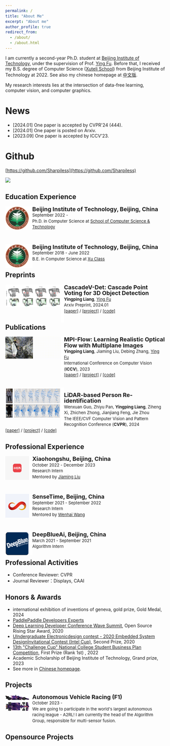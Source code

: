 ```yaml
---
permalink: /
title: "About Me"
excerpt: "About me"
author_profile: true
redirect_from: 
  - /about/
  - /about.html
---
```


I am currently a second-year Ph.D. student at [Beijing Institute of Technology](https://english.bit.edu.cn/), under the supervision of Prof. [Ying Fu](https://ying-fu.github.io/). Before that, I received my B.S. degree of Computer Science ([Xuteli School](https://xuteli.bit.edu.cn/)) from Beijing Institute of Technology at 2022. See also my chinese homepage at [中文版](https://sharpiless.github.io/ch/).

My research interests lies at the intersection of data-free learning, computer vision, and computer graphics.

News
======
- [2024.01] One paper is accepted by CVPR'24 (444).
- [2024.01] One paper is posted on Arxiv.
- [2023.09] One paper is accepted by ICCV'23.

Github
======

[https://github.com/Sharpiless](https://github.com/Sharpiless)

<b>
    <image src="https://github-readme-stats.vercel.app/api?username=sharpiless&show_icons=true&theme=tokyonight" width=400>
    </image>
</b>

Education Experience
------
<div>
<img style="float: left; width: 75px" src="../BIT.jpeg">
<img style="float: left" src="../border_row1.png" width="10px">
<p style="line-height:125%">
  <font size="4"><b>Beijing Institute of Technology, Beijing, China</b><br></font> 
  <font size="2">September 2022 -  <br></font> 
  <font size="2">Ph.D. in Computer Science at <a href="https://cs.bit.edu.cn/">School of Computer Science & Technology</a><br></font>
</p>  
</div>

<br>

<div>
<img style="float: left; width: 75px" src="../BIT.jpeg">
<img style="float: left" src="../border_row1.png" width="10px">
<p style="line-height:125%">
  <font size="4"><b>Beijing Institute of Technology, Beijing, China</b><br></font> 
  <font size="2">September 2018 - June 2022<br></font> 
  <font size="2">B.E. in Computer Science at <a href="https://xuteli.bit.edu.cn/">Xu Class</a><br></font>
</p>  
</div>

Preprints
------

<div>
  <img style="float: left" src="images/cascadev-det.png" width="175px">
</div>
<div>
  <img style="float: left" src="images/border_row2.png" width="10px">
</div>
<div>
  <p style="line-height:125%">
    <font size="4">
      <b>CascadeV-Det: Cascade Point Voting for 3D Object Detection</b>
      <br>
    </font> 
    <font size="2">
      <b>Yingping Liang</b>, 
      <a href="https://ying-fu.github.io/">Ying Fu</a>
      <br>
    </font> 
    <font size="2">
      Arxiv Preprint, 2024.01
      <br>
    </font> 
    <font size="2">
      <a href="https://arxiv.org/abs/2401.07477">[paper]</a> / 
      <a href="https://github.com/Sharpiless/CascadeV-Det">[project]</a> /
      <a href="https://github.com/Sharpiless/CascadeV-Det">[code]</a>
    </font>
  </p>
</div>

Publications
------

<div>
  <img style="float: left" src="images/ICCV-MPI-Flow.gif" width="175px">
</div>
<div>
  <img style="float: left" src="images/border_row2.png" width="10px">
</div>
<div>
  <p style="line-height:125%">
    <font size="4">
      <b>MPI-Flow: Learning Realistic Optical Flow with Multiplane Images</b>
      <br>
    </font> 
    <font size="2">
      <b>Yingping Liang</b>, 
      Jiaming Liu,
      Debing Zhang, 
      <a href="https://ying-fu.github.io/">Ying Fu</a> 
      <br>
    </font> 
    <font size="2">
      International Conference on Computer Vision (<b>ICCV</b>), 2023 
      <br>
    </font> 
    <font size="2">
      <a href="https://arxiv.org/abs/2309.06714">[paper]</a> / 
      <a href="https://sites.google.com/view/mpi-flow">[project]</a> /
      <a href="https://github.com/Sharpiless/MPI-Flow">[code]</a>
    </font>
  </p>
</div>

<br>

<div>
  <img style="float: left" src="images/ReID3D.png" width="175px">
</div>
<div>
  <img style="float: left" src="images/border_row2.png" width="10px">
</div>
<div>
  <p style="line-height:125%">
    <font size="4">
      <b>LiDAR-based Person Re-identification</b>
      <br>
    </font> 
    <font size="2">
      Wenxuan Guo,
      Zhiyu Pan, 
      <b>Yingping Liang</b>, 
      Ziheng Xi,
      Zhichen Zhong,
      Jianjiang Feng,
      Jie Zhou
      <br>
    </font> 
    <font size="2">
      The IEEE/CVF Computer Vision and Pattern Recognition Conference (<b>CVPR</b>), 2024
      <br>
    </font> 
    <font size="2">
      <a href="https://arxiv.org/abs/2312.03033">[paper]</a> / 
      <a href="https://github.com/GWxuan/ReID3D">[project]</a> /
      <a href="https://github.com/GWxuan/ReID3D">[code]</a>
    </font>
  </p>
</div>

Professional Experience
------

<div>
<img style="float: left; width: 75px" src="images/redbook.png">
<img style="float: left" src="border_row1.png" width="10px">
<p style="line-height:125%">
  <font size="4"><b>Xiaohongshu, Beijing, China</b><br></font> 
  <font size="2">October 2022 - December 2023<br></font> 
  <font size="2">Research Intern<br></font>
  <font size="2"> Mentored by <a href="https://scholar.google.com/citations?hl=zh-CN&user=SmL7oMQAAAAJ">Jiaming Liu</a></font>
</p>  
</div>

<br>

<div>
<img style="float: left; width: 75px" src="images/sensetime.png">
<img style="float: left" src="border_row1.png" width="10px">
<p style="line-height:125%">
  <font size="4"><b>SenseTime, Beijing, China</b><br></font> 
  <font size="2">September 2021 - September 2022<br></font> 
  <font size="2">Research Intern<br></font>
  <font size="2"> Mentored by <a href="https://whai362.github.io/">Wenhai Wang</a></font>
</p>  
</div>

<br>

<div>
<img style="float: left; width: 75px" src="images/deepblue.png">
<img style="float: left" src="border_row1.png" width="10px">
<p style="line-height:125%">
  <font size="4"><b>DeepBlueAi, Beijing, China</b><br></font> 
  <font size="2">March 2021 - September 2021<br></font> 
  <font size="2">Algorithm Intern<br></font>
</p>  
</div>

Professional Activities
------
- Conference Reviewer: CVPR
- Journal Reviewer：Displays, CAAI

Honors & Awards
------
- international exhibition of inventions of geneva, gold prize, Gold Medal, 2024
- [PaddlePaddle Developers Experts](https://www.paddlepaddle.org.cn/ppde)
- [Deep Learning Developer Conference Wave Summit](https://www.wavesummit.com.cn/), Open Source Rising Star Award, 2020
- [UIndergraduate Electronicdesign contest - 2020 Embedded System DesignInvitational Contest (Intel Cup)](https://nuedc.sjtu.edu.cn/CN/Default.aspx), Second Prize, 2020
- [13th "Challenge Cup" National College Student Business Plan Competition](https://www.tiaozhanbei.net/), First Prize (Rank 1st) , 2022
- Academic Scholarship of Beijing Institute of Technology, Grand prize, 2023
- See more in [Chinese homepage](https://sharpiless.github.io/ch/).

Projects
------
<div>
<img style="float: left; width: 75px" src="../images/a2rl.png">
<img style="float: left" src="../border_row1.png" width="10px">
<p style="line-height:125%">
  <font size="4"><b>Autonomous Vehicle Racing (F1)</b><br></font> 
  <font size="2">October 2023 - <br></font> 
  <font size="2">We are going to participate in the world's largest autonomous racing league - A2RL! I am currently the head of the Algorithm Group, responsible for multi-sensor fusion.</font>
</p>  
</div>


Opensource Projects
------
